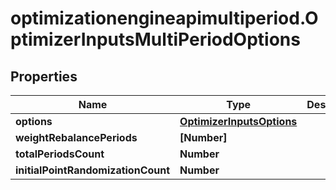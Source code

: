 # optimizationengineapimultiperiod.OptimizerInputsMultiPeriodOptions

## Properties

Name | Type | Description | Notes
------------ | ------------- | ------------- | -------------
**options** | [**OptimizerInputsOptions**](OptimizerInputsOptions.md) |  | [optional] 
**weightRebalancePeriods** | **[Number]** |  | [optional] 
**totalPeriodsCount** | **Number** |  | [optional] 
**initialPointRandomizationCount** | **Number** |  | [optional] 


